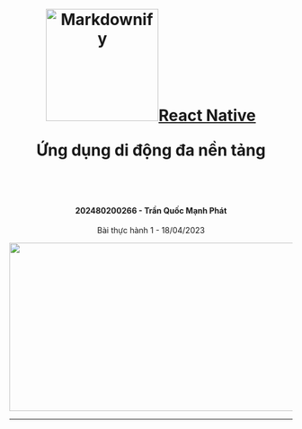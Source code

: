 <h1 align="center">
  <br>
  <a href="https://reactnative.dev/"><img src="https://reactnative.dev/img/header_logo.svg" alt="Markdownify" width="200">React Native</a>
  <br>
  <p align="center">Ứng dụng di động đa nền tảng</p>  
  <br>
</h1>

<h4 align="center">202480200266 - Trần Quốc Mạnh Phát</h4>

<p align="center">
  Bài thực hành 1 - 18/04/2023
</p>

[<img src="https://youtu.be/f8oIEpte338>/hqdefault.jpg" width="600" height="300"/>](https://youtu.be/f8oIEpte338)

---
